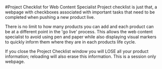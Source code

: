 #Project Checklist for Web Content Specialist
Project checklist is just that, a webpage with checkboxes associated with important tasks that need to be completed when pushing a new product live.

There is no limit to how many products you can add and each product can be at a different point in the 'go live' process. This allows the web content specialist to avoid using pen and paper while also displaying visual markers to quickly inform them where they are in each products life cycle. 

If you close the Project Checklist window you will LOSE all your product information; reloading will also erase this information. This is a session only webpage. 

